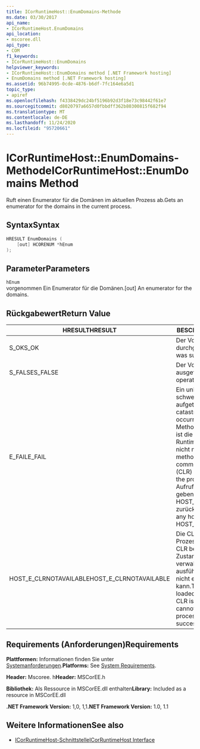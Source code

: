 ```yaml
---
title: ICorRuntimeHost::EnumDomains-Methode
ms.date: 03/30/2017
api_name:
- ICorRuntimeHost.EnumDomains
api_location:
- mscoree.dll
api_type:
- COM
f1_keywords:
- ICorRuntimeHost::EnumDomains
helpviewer_keywords:
- ICorRuntimeHost::EnumDomains method [.NET Framework hosting]
- EnumDomains method [.NET Framework hosting]
ms.assetid: 96b74995-0cde-4876-b6df-7fc164e6a5d1
topic_type:
- apiref
ms.openlocfilehash: f4338429dc24bf5196b92d3f18e73c98442f61e7
ms.sourcegitcommit: d8020797a6657d0fbbdff362b80300815f682f94
ms.translationtype: MT
ms.contentlocale: de-DE
ms.lasthandoff: 11/24/2020
ms.locfileid: "95720661"
---
```

# <a name="icorruntimehostenumdomains-method"></a><span data-ttu-id="009fc-102">ICorRuntimeHost::EnumDomains-Methode</span><span class="sxs-lookup"><span data-stu-id="009fc-102">ICorRuntimeHost::EnumDomains Method</span></span>

<span data-ttu-id="009fc-103">Ruft einen Enumerator für die Domänen im aktuellen Prozess ab.</span><span class="sxs-lookup"><span data-stu-id="009fc-103">Gets an enumerator for the domains in the current process.</span></span>  
  
## <a name="syntax"></a><span data-ttu-id="009fc-104">Syntax</span><span class="sxs-lookup"><span data-stu-id="009fc-104">Syntax</span></span>  
  
```cpp  
HRESULT EnumDomains (  
    [out] HCORENUM *hEnum  
);  
```  
  
## <a name="parameters"></a><span data-ttu-id="009fc-105">Parameter</span><span class="sxs-lookup"><span data-stu-id="009fc-105">Parameters</span></span>  

 `hEnum`  
 <span data-ttu-id="009fc-106">vorgenommen Ein Enumerator für die Domänen.</span><span class="sxs-lookup"><span data-stu-id="009fc-106">[out] An enumerator for the domains.</span></span>  
  
## <a name="return-value"></a><span data-ttu-id="009fc-107">Rückgabewert</span><span class="sxs-lookup"><span data-stu-id="009fc-107">Return Value</span></span>  
  
|<span data-ttu-id="009fc-108">HRESULT</span><span class="sxs-lookup"><span data-stu-id="009fc-108">HRESULT</span></span>|<span data-ttu-id="009fc-109">BESCHREIBUNG</span><span class="sxs-lookup"><span data-stu-id="009fc-109">Description</span></span>|  
|-------------|-----------------|  
|<span data-ttu-id="009fc-110">S_OK</span><span class="sxs-lookup"><span data-stu-id="009fc-110">S_OK</span></span>|<span data-ttu-id="009fc-111">Der Vorgang wurde durchgeführt.</span><span class="sxs-lookup"><span data-stu-id="009fc-111">The operation was successful.</span></span>|  
|<span data-ttu-id="009fc-112">S_FALSE</span><span class="sxs-lookup"><span data-stu-id="009fc-112">S_FALSE</span></span>|<span data-ttu-id="009fc-113">Der Vorgang konnte nicht ausgeführt werden.</span><span class="sxs-lookup"><span data-stu-id="009fc-113">The operation failed to complete.</span></span>|  
|<span data-ttu-id="009fc-114">E_FAIL</span><span class="sxs-lookup"><span data-stu-id="009fc-114">E_FAIL</span></span>|<span data-ttu-id="009fc-115">Ein unbekannter, schwerwiegender Fehler ist aufgetreten.</span><span class="sxs-lookup"><span data-stu-id="009fc-115">An unknown, catastrophic failure occurred.</span></span> <span data-ttu-id="009fc-116">Wenn eine Methode E_FAIL zurückgibt, ist die Common Language Runtime (CLR) im Prozess nicht mehr verwendbar.</span><span class="sxs-lookup"><span data-stu-id="009fc-116">If a method returns E_FAIL, the common language runtime (CLR) is no longer usable in the process.</span></span> <span data-ttu-id="009fc-117">Nachfolgende Aufrufe von Hosting-APIs geben HOST_E_CLRNOTAVAILABLE zurück.</span><span class="sxs-lookup"><span data-stu-id="009fc-117">Subsequent calls to any hosting APIs return HOST_E_CLRNOTAVAILABLE.</span></span>|  
|<span data-ttu-id="009fc-118">HOST_E_CLRNOTAVAILABLE</span><span class="sxs-lookup"><span data-stu-id="009fc-118">HOST_E_CLRNOTAVAILABLE</span></span>|<span data-ttu-id="009fc-119">Die CLR wurde nicht in einen Prozess geladen, oder die CLR befindet sich in einem Zustand, in dem Sie verwalteten Code nicht ausführen oder den-Befehl nicht erfolgreich verarbeiten kann.</span><span class="sxs-lookup"><span data-stu-id="009fc-119">The CLR has not been loaded into a process, or the CLR is in a state in which it cannot run managed code or process the call successfully.</span></span>|  
  
## <a name="requirements"></a><span data-ttu-id="009fc-120">Requirements (Anforderungen)</span><span class="sxs-lookup"><span data-stu-id="009fc-120">Requirements</span></span>  

 <span data-ttu-id="009fc-121">**Plattformen:** Informationen finden Sie unter [Systemanforderungen](../../get-started/system-requirements.md).</span><span class="sxs-lookup"><span data-stu-id="009fc-121">**Platforms:** See [System Requirements](../../get-started/system-requirements.md).</span></span>  
  
 <span data-ttu-id="009fc-122">**Header:** Mscoree. h</span><span class="sxs-lookup"><span data-stu-id="009fc-122">**Header:** MSCorEE.h</span></span>  
  
 <span data-ttu-id="009fc-123">**Bibliothek:** Als Ressource in MSCorEE.dll enthalten</span><span class="sxs-lookup"><span data-stu-id="009fc-123">**Library:** Included as a resource in MSCorEE.dll</span></span>  
  
 <span data-ttu-id="009fc-124">**.NET Framework Version:** 1,0, 1,1</span><span class="sxs-lookup"><span data-stu-id="009fc-124">**.NET Framework Version:** 1.0, 1.1</span></span>  
  
## <a name="see-also"></a><span data-ttu-id="009fc-125">Weitere Informationen</span><span class="sxs-lookup"><span data-stu-id="009fc-125">See also</span></span>

- [<span data-ttu-id="009fc-126">ICorRuntimeHost-Schnittstelle</span><span class="sxs-lookup"><span data-stu-id="009fc-126">ICorRuntimeHost Interface</span></span>](icorruntimehost-interface.md)
